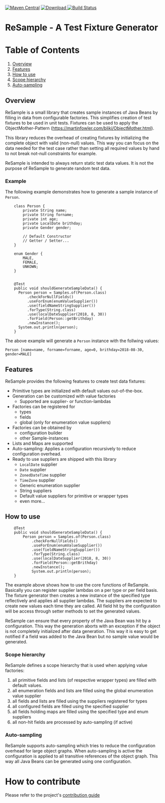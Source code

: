 [![Maven Central](https://img.shields.io/maven-central/v/com.remondis/resample.svg?label=Maven%20Central)](https://search.maven.org/search?q=g:%22com.remondis%22%20AND%20a:%22resample%22)
[ ![Download](https://api.bintray.com/packages/schuettec/maven/com.remondis.resample/images/download.svg) ](https://bintray.com/schuettec/maven/com.remondis.resample/_latestVersion)
[![Build Status](https://travis-ci.org/remondis-it/resample.svg?branch=develop)](https://travis-ci.org/remondis-it/resample)

# ReSample - A Test Fixture Generator

# Table of Contents
1. [Overview](#overview)
2. [Features](#features)
3. [How to use](#how-to-use)
4. [Scope hierarchy](#scope-hierarchy)
5. [Auto-sampling](#auto-sampling)

## Overview

ReSample is a small library that creates sample instances of Java Beans by filling in data from configurable factories. This simplifies creation of test fixtures to be used in unit tests. Fixtures can be used to apply the ObjectMother-Pattern (https://martinfowler.com/bliki/ObjectMother.html).

This library reduces the overhead of creating fixtures by initializing the complete object with valid (non-null) values. This way you can focus on the data needed for the test case rather than setting all required values by hand to not break not-null constraints for example.

ReSample is intended to always return static test data values. It is not the purpose of ReSample to generate random test data.

### Example

The following example demonstrates how to generate a sample instance of `Person`.

```
	class Person {
		private String name;
		private String forname;
		private int age;
		private LocalDate brithday;
		private Gender gender;

		// Default Constructor
		// Getter / Setter...
	}

	enum Gender {
		MALE,
		FEMALE,
		UNKOWN;
	}


	@Test
	public void shouldGenerateSampleData() {
	  Person person = Samples.of(Person.class)
	      .checkForNullFields()
	      .useForEnum(enumValueSupplier())
	      .use(fieldNameStringSupplier())
	      .forType(String.class)
	      .use(localDateSupplier(2018, 8, 30))
	      .forField(Person::getBrithday)
	      .newInstance();
	  System.out.println(person);
	}
```

The above example will generate a `Person` instance with the follwing values:
```
Person [name=name, forname=forname, age=0, brithday=2018-08-30, gender=MALE]
```

## Features

ReSample provides the following features to create test data fixtures:
- Primitive types are initialized with default values out-of-the-box.
- Generation can be customized with value factories
  - Supported are supplier- or function-lambdas
- Factories can be registered for
  - types
  - fields
  - global (only for enumeration value suppliers)
- Factories can be obtained by
  - configuration builder
  - other Sample-instances
- Lists and Maps are supported
- Auto-sampling: Applies a configuration recursively to reduce configuration overhead.
- Ready to use suppliers are shipped with this library
  - `LocalDate` supplier
  - `Date` supplier
  - `ZonedDateTime` supplier
  - `TimeZone` supplier
  - Generic enumeration supplier
  - String suppliers
  - Default value suppliers for primitive or wrapper types
  - even more...

## How to use

```
	@Test
	public void shouldGenerateSampleData() {
		Person person = Samples.of(Person.class)
		    .checkForNullFields()
		    .useForEnum(enumValueSupplier())
		    .use(fieldNameStringSupplier())
		    .forType(String.class)
		    .use(localDateSupplier(2018, 8, 30))
		    .forField(Person::getBrithday)
		    .newInstance();
			System.out.println(person);
	}
```

The example above shows how to use the core functions of ReSample. Basically you can register supplier lambdas on a per type or per field basis. The fixture generator then creates a new instance of the specified type reflectively and applies all supplier lambdas. The suppliers are expected to create new values each time they are called. All field hit by the configuration will be access through setter methods to set the generated values.

ReSample can ensure that every property of the Java Bean was hit by a configuration. This way the generation aborts with an exception if the object is not completely initialized after data generation. This way it is easy to get notified if a field was added to the Java Bean but no sample value would be generated.

### Scope hierarchy

ReSample defines a scope hierarchy that is used when applying value factories:

1. all primitive fields and lists (of respective wrapper types) are filled with default values.
2. all enumeration fields and lists are filled using the global enumeration value supplier
3. all fields and lists are filled using the suppliers registered for types
4. all configured fields are filled using the specified supplier
5. all fields holding maps are filled using the specified type and enum suppliers
6. all non-hit fields are processed by auto-sampling (if active)

### Auto-sampling

ReSample supports auto-sampling which tries to reduce the configuration overhead for large object graphs. When auto-sampling is active the configuration is applied to all transitive references of the object graph. This way all Java Beans can be generated using one configuration.



# How to contribute
Please refer to the project's [contribution guide](CONTRIBUTE.md)



